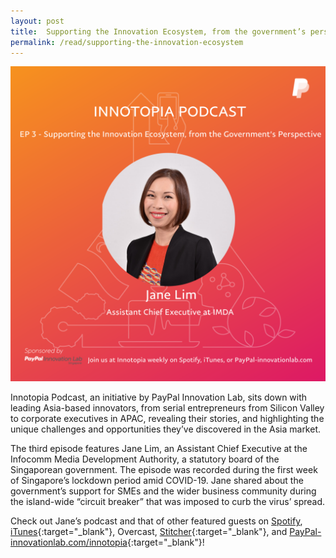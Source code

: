 ```yaml
---
layout: post
title:  Supporting the Innovation Ecosystem, from the government’s perspective
permalink: /read/supporting-the-innovation-ecosystem
---
```

![1](/images/2020/EP3_Poster_v2.png)

Innotopia Podcast, an initiative by PayPal Innovation Lab, sits down with leading Asia-based innovators, from serial entrepreneurs from Silicon Valley to corporate executives in APAC, revealing their stories, and highlighting the unique challenges and opportunities they’ve discovered in the Asia market.

The third episode features Jane Lim, an Assistant Chief Executive at the  Infocomm Media Development Authority, a statutory board of the Singaporean government. The episode was recorded during the first week of Singapore’s lockdown period amid COVID-19. Jane shared about the government’s support for SMEs and the wider business community during the island-wide “circuit breaker” that was imposed to curb the virus’ spread.

Check out Jane’s podcast and that of other featured guests on [Spotify](https://open.spotify.com/show/29oii015aYSKtveIDurWSv?si=7rm_RiqnQ4WuAn3EaCpNDA), [iTunes](https://podcasts.apple.com/sg/podcast/ep-1-singapore-the-innovation-hub-of-southeast-asia/id1515926490){:target="_blank"}, Overcast, [Stitcher](https://www.stitcher.com/podcast/innotopia-podcast){:target="_blank"}, and [PayPal-innovationlab.com/innotopia](https://www.paypal.com/sg/webapps/mpp/innovationlab/innotopia){:target="_blank"}!

